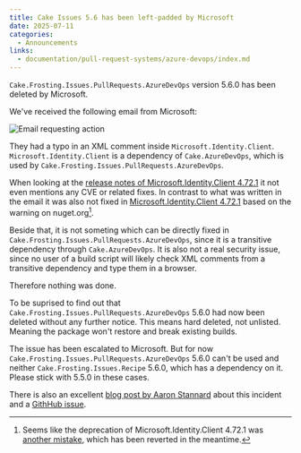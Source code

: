 ```yaml
---
title: Cake Issues 5.6 has been left-padded by Microsoft
date: 2025-07-11
categories:
  - Announcements
links:
  - documentation/pull-request-systems/azure-devops/index.md
---
```


`Cake.Frosting.Issues.PullRequests.AzureDevOps` version 5.6.0 has been deleted by Microsoft.

<!-- more -->

We've received the following email from Microsoft:

![Email requesting action](2025-07-11-microsoft-deleted-package.png "Email requesting action")

They had a typo in an XML comment inside `Microsoft.Identity.Client`.
`Microsoft.Identity.Client` is a dependency of `Cake.AzureDevOps`, which is used by `Cake.Frosting.Issues.PullRequests.AzureDevOps`.

When looking at the [release notes of Microsoft.Identity.Client 4.72.1](https://github.com/AzureAD/microsoft-authentication-library-for-dotnet/releases/tag/4.72.1) it not even mentions any CVE or related fixes.
In contrast to what was written in the email it was also not fixed in [Microsoft.Identity.Client 4.72.1](https://www.nuget.org/packages/Microsoft.Identity.Client/4.72.1) based on the warning on nuget.org[^1].

Beside that, it is not someting which can be directly fixed in `Cake.Frosting.Issues.PullRequests.AzureDevOps`, since it is a transitive dependency through `Cake.AzureDevOps`.
It is also not a real security issue, since no user of a build script will likely check XML comments from a transitive dependency and type them in a browser.

Therefore nothing was done.

To be suprised to find out that `Cake.Frosting.Issues.PullRequests.AzureDevOps` 5.6.0 had now been deleted without any further notice.
This means hard deleted, not unlisted.
Meaning the package won't restore and break existing builds.

The issue has been escalated to Microsoft.
But for now `Cake.Frosting.Issues.PullRequests.AzureDevOps` 5.6.0 can't be used and neither `Cake.Frosting.Issues.Recipe` 5.6.0, which has a dependency on it.
Please stick with 5.5.0 in these cases.

There is also an excellent [blog post by Aaron Stannard](https://aaronstannard.com/microsoft-delete-nuget-packages) about this incident and
a [GithHub issue](https://github.com/NuGet/Home/discussions/14413).

[^1]: Seems like the deprecation of Microsoft.Identity.Client 4.72.1 was [another mistake](https://github.com/NuGet/Home/discussions/14413#discussioncomment-13737685), which has been reverted in the meantime.
